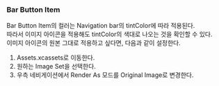 ### Bar Button Item  
Bar Button Item의 컬러는 Navigation bar의 tintColor에 따라 적용된다.  
따라서 이미지 아이콘을 적용해도 tintColor의 색대로 나오는 것을 확인할 수 있다.  
이미지 아이콘의 원본 그대로 적용하고 싶다면, 다음과 같이 설정한다.  
1. Assets.xcassets로 이동한다.  
2. 원하는 Image Set을 선택한다.  
3. 우측 네비게이션에서 Render As 모드를 Original Image로 변경한다.  